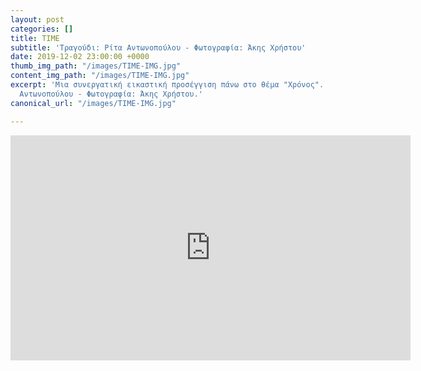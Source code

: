 ```yaml
---
layout: post
categories: []
title: TIME
subtitle: 'Τραγούδι: Ρίτα Αντωνοπούλου - Φωτογραφία: Άκης Χρήστου'
date: 2019-12-02 23:00:00 +0000
thumb_img_path: "/images/TIME-IMG.jpg"
content_img_path: "/images/TIME-IMG.jpg"
excerpt: 'Μια συνεργατική εικαστική προσέγγιση πάνω στο θέμα "Χρόνος". Τραγούδι: Ρίτα
  Αντωνοπούλου - Φωτογραφία: Άκης Χρήστου.'
canonical_url: "/images/TIME-IMG.jpg"

---
```

<iframe src="https://player.vimeo.com/video/376815436" width="640" height="360" frameborder="0" webkitallowfullscreen mozallowfullscreen allowfullscreen></iframe>